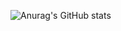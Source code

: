 ![Anurag's GitHub stats](https://github-readme-stats.vercel.app/api?username=luangaldinodev&show_icons=true&theme=radical)
